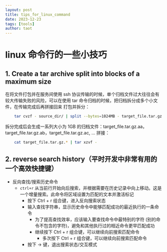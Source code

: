 ```yaml
---
layout: post
title: tips_for_linux_command
date: 2023-12-23
tags: [tools]
author: taot
---
```


# linux 命令行的一些小技巧

## 1. Create a tar archive split into blocks of a maximum size
在将文件打包并在服务间使用 ssh 协议传输的时候，单个归档文件过大往往会有较大传输失败的风险，可以在使用 tar 命令归档的时候，把归档拆分成多个小文件，在传输完成后再拼接回来
打包并拆分：
```bash
    tar cvzf - source_dir/ | split --bytes=1024MB - target_file.tar.gz.
```
拆分完成后会生成一系列大小为 1GB 的归档文件：target_file.tar.gz.aa，target_file.tar.gz.ab，target_file.tar.gz.ac, ...
拼接：
```bash
    cat target_file.tar.gz.* | tar xzvf -
```


## 2. reverse search history（平时开发中非常有用的一个高效快捷键）
* 反向查找/搜索历史命令
  * `ctrl+r` 从当前行开始向后搜索，并根据需要在历史记录中向上移动。这是一个增量搜索。此命令将区域设置为匹配的文本并激活标记
    * 按下 Ctrl + r 组合键，进入反向搜索状态
    * 输入查找字符串，显示历史命令中能够匹配成功的最近执行的一条命令
      * 为了提高查找效率，应该输入要查找命令中最特别的字符 (别的命令不包含的字符)，避免和其他执行过的相近命令更早匹配成功
      * 继续按下 Ctrl + r 组合键，可以继续向前搜索匹配命令
        * 多次按下 Ctrl + r 组合键，可以继续向前搜索匹配命令
    * 按下 -> 键，退出搜索状态/交互模式

